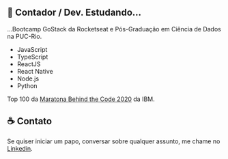 
## :rocket: Contador / Dev. Estudando...

...Bootcamp GoStack da Rocketseat e Pós-Graduação em Ciência de Dados na PUC-Rio.

- JavaScript
- TypeScript 
- ReactJS 
- React Native 
- Node.js
- Python

Top 100 da [Maratona Behind the Code 2020](https://maratona.dev/pt) da IBM.

## :coffee: Contato

Se quiser iniciar um papo, conversar sobre qualquer assunto, me chame no <a href="https://www.linkedin.com/in/christian-testtzlaffe-alpoim/" target="_blank">Linkedin</a>.


